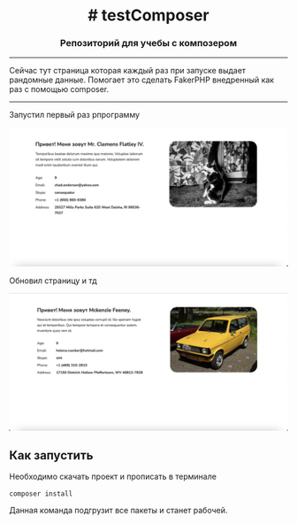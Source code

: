 <h1 align="center"># testComposer
<h3 align="center">Репозиторий для учебы с композером</h3>
<hr>
Сейчас тут страница которая каждый раз при запуске выдает рандомные данные. 
Помогает это сделать FakerPHP внедренный как раз с помощью composer.
<hr>
Запустил первый раз рпрограмму

![Снимок экрана 2023-05-08 в 11.37.03.png](images%2F%D0%A1%D0%BD%D0%B8%D0%BC%D0%BE%D0%BA%20%D1%8D%D0%BA%D1%80%D0%B0%D0%BD%D0%B0%202023-05-08%20%D0%B2%2011.37.03.png)

Обновил страницу и тд

![Снимок экрана 2023-05-08 в 11.37.25.png](images%2F%D0%A1%D0%BD%D0%B8%D0%BC%D0%BE%D0%BA%20%D1%8D%D0%BA%D1%80%D0%B0%D0%BD%D0%B0%202023-05-08%20%D0%B2%2011.37.25.png)

## Как запустить
Необходимо скачать проект и прописать в терминале
```composer
composer install
```
Данная команда подгрузит все пакеты и станет рабочей.